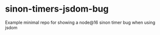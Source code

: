 # sinon-timers-jsdom-bug
Example minimal repo for showing a node@16 sinon timer bug when using jsdom
